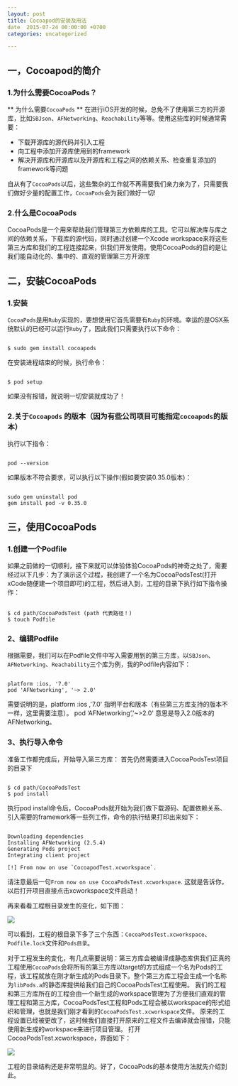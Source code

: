 ```yaml
---
layout: post
title: Cocoapod的安装及用法
date  2015-07-24 00:00:00 +0700
categories: uncategorized

---
```


##  一，Cocoapod的简介

### 1.为什么需要CocoaPods？

** 为什么需要`CocoaPods` **
在进行iOS开发的时候，总免不了使用第三方的开源库，比如`SBJson`、`AFNetworking`、`Reachability`等等。使用这些库的时候通常需要：

- 下载开源库的源代码并引入工程
- 向工程中添加开源库使用到的framework
- 解决开源库和开源库以及开源库和工程之间的依赖关系、检查重复添加的framework等问题

自从有了`CocoaPods`以后，这些繁杂的工作就不再需要我们亲力亲为了，只需要我们做好少量的配置工作，`CocoaPods`会为我们做好一切!

### 2.什么是CocoaPods

CocoaPods是一个用来帮助我们管理第三方依赖库的工具。它可以解决库与库之间的依赖关系，下载库的源代码，同时通过创建一个Xcode workspace来将这些第三方库和我们的工程连接起来，供我们开发使用。使用CocoaPods的目的是让我们能自动化的、集中的、直观的管理第三方开源库

## 二，安装CocoaPods

### 1.安装
`CocoaPods`是用`Ruby`实现的，要想使用它首先需要有`Ruby`的环境。幸运的是OSX系统默认的已经可以运行`Ruby`了，因此我们只需要执行以下命令：

```

$ sudo gem install cocoapods

```
在安装进程结束的时候，执行命令：

```

$ pod setup

```
如果没有报错，就说明一切安装就成功了！
### 2.关于`Cocoapods` 的版本（因为有些公司项目可能指定`cocoapods`的版本）
执行以下指令：

```

pod --version

```
如果版本不符合要求，可以执行以下操作(假如要安装0.35.0版本)：

```

sudo gem uninstall pod
gem install pod -v 0.35.0

```
## 三，使用CocoaPods
### 1.创建一个Podfile

如果之前做的一切顺利，接下来就可以体验体验CocoaPods的神奇之处了，需要经过以下几步：为了演示这个过程，我创建了一个名为CocoaPodsTest(打开xCode随便建一个项目即可)的工程，然后进入到，工程的目录下执行如下指令操作：

```

$ cd path/CocoaPodsTest (path 代表路径！)  
$ touch Podfile  

```

### 2、编辑Podfile
根据需要，我们可以在Podfile文件中写入需要用到的第三方库，以`SBJson`、`AFNetworking`、`Reachability`三个库为例，我的Podfile内容如下：

```

platform :ios, '7.0'  
pod 'AFNetworking', '~> 2.0'

```

需要说明的是，platform :ios ,'7.0' 指明平台和版本（有些第三方库支持的版本不一样，这里需要注意）。
pod ‘AFNetworking’,'~>2.0' 意思是导入2.0版本的AFNetworking。

### 3、执行导入命令
准备工作都完成后，开始导入第三方库：
首先仍然需要进入CocoaPodsTest项目的目录下

```

$ cd path/CocoaPodsTest  
$ pod install

```

执行pod install命令后，CocoaPods就开始为我们做下载源码、配置依赖关系、引入需要的framework等一些列工作，命令的执行结果打印出来如下：

```

Downloading dependencies
Installing AFNetworking (2.5.4)
Generating Pods project
Integrating client project

[!] From now on use `CocoapodTest.xcworkspace`.

```

请注意最后一句`From now on use CocoaPodsTest.xcworkspace`. 这就是告诉你，以后打开项目直接点击xcworkspace文件启动！

再来看看工程根目录发生的变化，如下图：

![]({{site.url}}/images/CocoaPods的用法001.png)

可以看到，工程的根目录下多了三个东西：`CocoaPodsTest.xcworkspace`、`Podfile.lock`文件和`Pods目录`。


对于工程发生的变化，有几点需要说明：第三方库会被编译成静态库供我们正真的工程使用`CocoaPods`会将所有的第三方库以target的方式组成一个名为Pods的工程，该工程就放在刚才新生成的Pods目录下。整个第三方库工程会生成一个名称为`libPods.a`的静态库提供给我们自己的CocoaPodsTest工程使用。
我们的工程和第三方库所在的工程会由一个新生成的workspace管理为了方便我们直观的管理工程和第三方库，CocoaPodsTest工程和Pods工程会被以workspace的形式组织和管理，也就是我们刚才看到的`CocoaPodsTest.xcworkspace`文件。
原来的工程设置已经被更改了，这时候我们直接打开原来的工程文件去编译就会报错，只能使用新生成的workspace来进行项目管理。
打开CocoaPodsTest.xcworkspace，界面如下：

![]({{site.url}}/images/CocoaPods的用法002.png)

工程的目录结构还是非常明显的。好了，CocoaPods的基本使用方法就先介绍到此。
